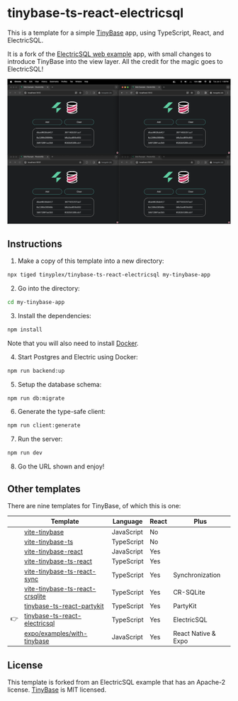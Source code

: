 # tinybase-ts-react-electricsql

This is a template for a simple [TinyBase](https://tinybase.org/) app, using
TypeScript, React, and ElectricSQL.

It is a fork of the [ElectricSQL web
example](https://github.com/electricsql/electric/tree/main/examples/web-wa-sqlite)
app, with small changes to introduce TinyBase into the view layer. All the
credit for the magic goes to ElectricSQL!

![A four-way sync between browsers](fourway.png)

## Instructions

1. Make a copy of this template into a new directory:

```sh
npx tiged tinyplex/tinybase-ts-react-electricsql my-tinybase-app
```

2. Go into the directory:

```sh
cd my-tinybase-app
```

3. Install the dependencies:

```sh
npm install
```

Note that you will also need to install [Docker](https://docs.docker.com/engine/install/).

4. Start Postgres and Electric using Docker:

```sh
npm run backend:up
```

5. Setup the database schema:

```sh
npm run db:migrate
```

6. Generate the type-safe client:

```sh
npm run client:generate
```

7. Run the server:

```sh
npm run dev
```

8. Go the URL shown and enjoy!

## Other templates

There are nine templates for TinyBase, of which this is one:

|     | Template                                                                                       | Language   | React | Plus                |
| --- | ---------------------------------------------------------------------------------------------- | ---------- | ----- | ------------------- |
|     | [vite-tinybase](https://github.com/tinyplex/vite-tinybase)                                     | JavaScript | No    |                     |
|     | [vite-tinybase-ts](https://github.com/tinyplex/vite-tinybase-ts)                               | TypeScript | No    |                     |
|     | [vite-tinybase-react](https://github.com/tinyplex/vite-tinybase-react)                         | JavaScript | Yes   |                     |
|     | [vite-tinybase-ts-react](https://github.com/tinyplex/vite-tinybase-ts-react)                   | TypeScript | Yes   |                     |
|     | [vite-tinybase-ts-react-sync](https://github.com/tinyplex/vite-tinybase-ts-react-sync)         | TypeScript | Yes   | Synchronization     |
|     | [vite-tinybase-ts-react-crsqlite](https://github.com/tinyplex/vite-tinybase-ts-react-crsqlite) | TypeScript | Yes   | CR-SQLite           |
|     | [tinybase-ts-react-partykit](https://github.com/tinyplex/tinybase-ts-react-partykit)           | TypeScript | Yes   | PartyKit            |
| 👉  | [tinybase-ts-react-electricsql](https://github.com/tinyplex/tinybase-ts-react-electricsql)     | TypeScript | Yes   | ElectricSQL         |
|     | [expo/examples/with-tinybase](https://github.com/expo/examples/tree/master/with-tinybase)      | JavaScript | Yes   | React Native & Expo |

## License

This template is forked from an ElectricSQL example that has an Apache-2
license. [TinyBase](https://github.com/tinyplex/tinybase/blob/main/LICENSE) is
MIT licensed.
